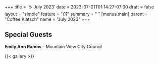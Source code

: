 +++
title = '☕ July 2023'
date = 2023-07-01T01:14:27-07:00
draft = false
layout = "simple"
feature = "*01*"
summary = " "
[menus.main]
    parent = "Coffee Klatsch"
    name = "July 2023"
+++

## Special Guests

**Emily Ann Ramos** - Mountain View City Council

{{< gallery >}}
